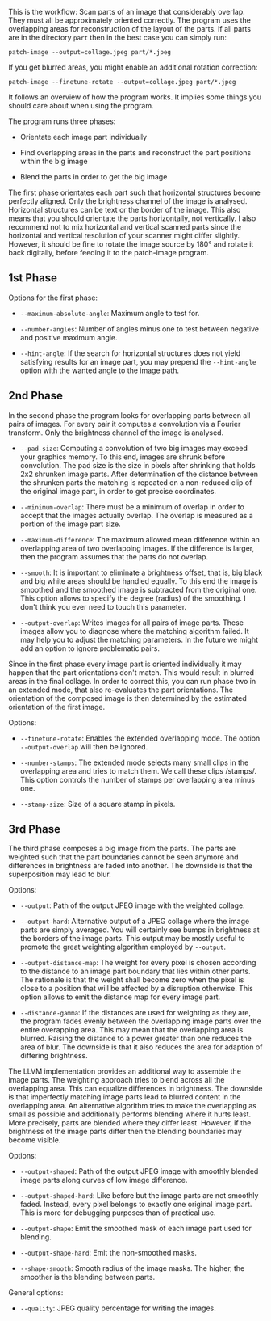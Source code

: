 This is the workflow:
Scan parts of an image that considerably overlap.
They must all be approximately oriented correctly.
The program uses the overlapping areas for reconstruction
of the layout of the parts.
If all parts are in the directory `part`
then in the best case you can simply run:

    patch-image --output=collage.jpeg part/*.jpeg

If you get blurred areas,
you might enable an additional rotation correction:

    patch-image --finetune-rotate --output=collage.jpeg part/*.jpeg

It follows an overview of how the program works.
It implies some things you should care about when using the program.

The program runs three phases:

* Orientate each image part individually

* Find overlapping areas in the parts
  and reconstruct the part positions within the big image

* Blend the parts in order to get the big image

The first phase orientates each part
such that horizontal structures become perfectly aligned.
Only the brightness channel of the image is analysed.
Horizontal structures can be text or the border of the image.
This also means that you should orientate the parts
horizontally, not vertically.
I also recommend not to mix horizontal and vertical scanned parts
since the horizontal and vertical resolution of your scanner
might differ slightly.
However, it should be fine to rotate the image source by 180°
and rotate it back digitally,
before feeding it to the patch-image program.

## 1st Phase

Options for the first phase:

* `--maximum-absolute-angle`:
  Maximum angle to test for.

* `--number-angles`:
  Number of angles minus one
  to test between negative and positive maximum angle.

* `--hint-angle`:
  If the search for horizontal structures
  does not yield satisfying results for an image part,
  you may prepend the `--hint-angle` option with the wanted angle
  to the image path.

## 2nd Phase

In the second phase the program looks
for overlapping parts between all pairs of images.
For every pair it computes a convolution via a Fourier transform.
Only the brightness channel of the image is analysed.

* `--pad-size`:
  Computing a convolution of two big images may exceed your graphics memory.
  To this end, images are shrunk before convolution.
  The pad size is the size in pixels after shrinking
  that holds 2x2 shrunken image parts.
  After determination of the distance between the shrunken parts
  the matching is repeated on a non-reduced clip of the original image part,
  in order to get precise coordinates.

* `--minimum-overlap`:
  There must be a minimum of overlap
  in order to accept that the images actually overlap.
  The overlap is measured as a portion of the image part size.

* `--maximum-difference`:
  The maximum allowed mean difference
  within an overlapping area of two overlapping images.
  If the difference is larger,
  then the program assumes that the parts do not overlap.

* `--smooth`:
  It is important to eliminate a brightness offset,
  that is, big black and big white areas should be handled equally.
  To this end the image is smoothed
  and the smoothed image is subtracted from the original one.
  This option allows to specify the degree (radius) of the smoothing.
  I don't think you ever need to touch this parameter.

* `--output-overlap`:
  Writes images for all pairs of image parts.
  These images allow you to diagnose
  where the matching algorithm failed.
  It may help you to adjust the matching parameters.
  In the future we might add an option to ignore problematic pairs.

Since in the first phase every image part is oriented individually
it may happen that the part orientations don't match.
This would result in blurred areas in the final collage.
In order to correct this,
you can run phase two in an extended mode,
that also re-evaluates the part orientations.
The orientation of the composed image is then determined
by the estimated orientation of the first image.

Options:

* `--finetune-rotate`:
  Enables the extended overlapping mode.
  The option `--output-overlap` will then be ignored.

* `--number-stamps`:
  The extended mode selects many small clips in the overlapping area
  and tries to match them.
  We call these clips /stamps/.
  This option controls the number of stamps per overlapping area minus one.

* `--stamp-size`:
  Size of a square stamp in pixels.

## 3rd Phase

The third phase composes a big image from the parts.
The parts are weighted such that the part boundaries cannot be seen anymore
and differences in brightness are faded into another.
The downside is that the superposition may lead to blur.

Options:

* `--output`:
  Path of the output JPEG image with the weighted collage.

* `--output-hard`:
  Alternative output of a JPEG collage
  where the image parts are simply averaged.
  You will certainly see bumps in brightness
  at the borders of the image parts.
  This output may be mostly useful to promote the great weighting algorithm
  employed by `--output`.

* `--output-distance-map`:
  The weight for every pixel is chosen according to the distance
  to an image part boundary that lies within other parts.
  The rationale is that the weight shall become zero
  when the pixel is close to a position
  that will be affected by a disruption otherwise.
  This option allows to emit the distance map for every image part.

* `--distance-gamma`:
  If the distances are used for weighting as they are,
  the program fades evenly between the overlapping image parts
  over the entire overapping area.
  This may mean that the overlapping area is blurred.
  Raising the distance to a power greater than one reduces the area of blur.
  The downside is that it also reduces the area for adaption
  of differing brightness.

The LLVM implementation provides an additional way to assemble the image parts.
The weighting approach tries to blend across all the overlapping area.
This can equalize differences in brightness.
The downside is that imperfectly matching image parts
lead to blurred content in the overlapping area.
An alternative algorithm tries to make the overlapping as small as possible
and additionally performs blending where it hurts least.
More precisely, parts are blended where they differ least.
However, if the brightness of the image parts differ
then the blending boundaries may become visible.

Options:

* `--output-shaped`:
  Path of the output JPEG image with smoothly blended image parts
  along curves of low image difference.

* `--output-shaped-hard`:
  Like before but the image parts are not smoothly faded.
  Instead, every pixel belongs to exactly one original image part.
  This is more for debugging purposes than of practical use.

* `--output-shape`:
  Emit the smoothed mask of each image part used for blending.

* `--output-shape-hard`:
  Emit the non-smoothed masks.

* `--shape-smooth`:
  Smooth radius of the image masks.
  The higher, the smoother is the blending between parts.

General options:

* `--quality`:
  JPEG quality percentage for writing the images.
